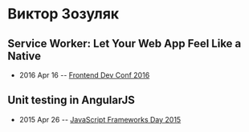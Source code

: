 # Виктор Зозуляк

## Service Worker: Let Your Web App Feel Like a Native
- 2016 Apr 16 -- [Frontend Dev Conf 2016](https://www.youtube.com/watch?v=s8zJeoRQ1AM)    
## Unit testing in AngularJS
- 2015 Apr 26 -- [JavaScript Frameworks Day 2015](https://frameworksdays.com/event/js-frameworks-day-2015/review/unit-testing-in-angularjs)    
